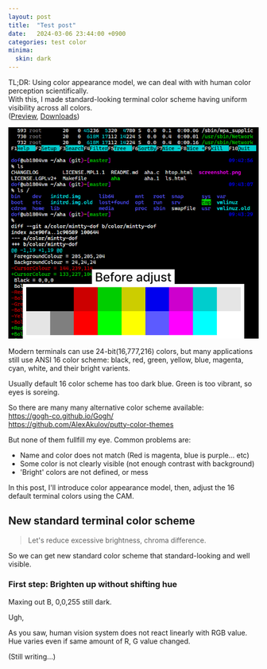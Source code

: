 ```yaml
---
layout: post
title:  "Test post"
date:   2024-03-06 23:44:00 +0900
categories: test color
minima:
  skin: dark
---
```

TL;DR:
Using color appearance model, we can deal with with human color perception scientifically.  
With this, I made standard-looking terminal color scheme having uniform visibility across all colors.  
([Preview](https://htmlpreview.github.io/?https://github.com/dofuuz/dimidium/blob/main/preview/tty-preview-nobold.html), [Downloads](https://github.com/dofuuz/dimidium))

![compare image](/assets/202403/compare-animated-gif-maker.gif)

Modern terminals can use 24-bit(16,777,216) colors, but many applications still use ANSI 16 color scheme: black, red, green, yellow, blue, magenta, cyan, white, and their bright varients.

Usually default 16 color scheme has too dark blue. Green is too vibrant, so eyes is soreing.

So there are many many alternative color scheme available:  
https://gogh-co.github.io/Gogh/  
https://github.com/AlexAkulov/putty-color-themes

But none of them fullfill my eye. Common problems are:

- Name and color does not match (Red is magenta, blue is purple... etc)
- Some color is not clearly visible (not enough contrast with background)
- 'Bright' colors are not defined, or mess

In this post, I'll introduce color appearance model, then, adjust the 16 default terminal colors using the CAM.

## New standard terminal color scheme

> Let's reduce excessive brightness, chroma difference.

So we can get new standard color scheme that standard-looking and well visible.

### First step: Brighten up without shifting hue

Maxing out B, 0,0,255 still dark.

Ugh, 

As you saw, human vision system does not react linearly with RGB value. Hue varies even if same amount of R, G value changed.

(Still writing...)
